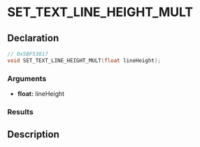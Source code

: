 # SET_TEXT_LINE_HEIGHT_MULT

## Declaration
```cpp
// 0x5BF53817
void SET_TEXT_LINE_HEIGHT_MULT(float lineHeight);
```

### Arguments
- **float:** lineHeight

### Results

## Description
